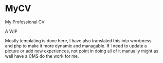 # MyCV
My Professional CV

A WIP

Mostly templating is done here, I have also translated this into wordpress and php to make it more dynamic and managable. If I need to update a picture or add new experiences, not point in doing all of it manually might as well have a CMS do the work for me.
